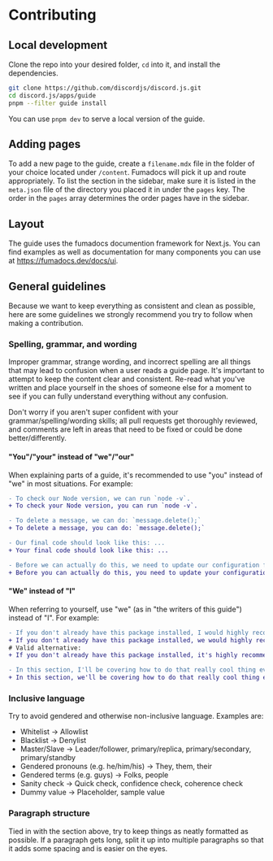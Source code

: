 # Contributing

## Local development

Clone the repo into your desired folder, `cd` into it, and install the dependencies.

```bash
git clone https://github.com/discordjs/discord.js.git
cd discord.js/apps/guide
pnpm --filter guide install
```

You can use `pnpm dev` to serve a local version of the guide.

## Adding pages

To add a new page to the guide, create a `filename.mdx` file in the folder of your choice located under `/content`. Fumadocs will pick it up and route appropriately. To list the section in the sidebar, make sure it is listed in the `meta.json` file of the directory you placed it in under the `pages` key. The order in the `pages` array determines the order pages have in the sidebar.

## Layout

The guide uses the fumadocs documention framework for Next.js. You can find examples as well as documentation for many components you can use at <https://fumadocs.dev/docs/ui>.

## General guidelines

Because we want to keep everything as consistent and clean as possible, here are some guidelines we strongly recommend you try to follow when making a contribution.

### Spelling, grammar, and wording

Improper grammar, strange wording, and incorrect spelling are all things that may lead to confusion when a user reads a guide page. It's important to attempt to keep the content clear and consistent. Re-read what you've written and place yourself in the shoes of someone else for a moment to see if you can fully understand everything without any confusion.

Don't worry if you aren't super confident with your grammar/spelling/wording skills; all pull requests get thoroughly reviewed, and comments are left in areas that need to be fixed or could be done better/differently.

#### "You"/"your" instead of "we"/"our"

When explaining parts of a guide, it's recommended to use "you" instead of "we" in most situations. For example:

```diff
- To check our Node version, we can run `node -v`.
+ To check your Node version, you can run `node -v`.

- To delete a message, we can do: `message.delete();`
+ To delete a message, you can do: `message.delete();`

- Our final code should look like this: ...
+ Your final code should look like this: ...

- Before we can actually do this, we need to update our configuration file.
+ Before you can actually do this, you need to update your configuration file.
```

#### "We" instead of "I"

When referring to yourself, use "we" (as in "the writers of this guide") instead of "I". For example:

```diff
- If you don't already have this package installed, I would highly recommend doing so.
+ If you don't already have this package installed, we would highly recommend doing so.
# Valid alternative:
+ If you don't already have this package installed, it's highly recommended that you do so.

- In this section, I'll be covering how to do that really cool thing everyone's asking about.
+ In this section, we'll be covering how to do that really cool thing everyone's asking about.
```

### Inclusive language

Try to avoid gendered and otherwise non-inclusive language. Examples are:

- Whitelist -> Allowlist
- Blacklist -> Denylist
- Master/Slave -> Leader/follower, primary/replica, primary/secondary, primary/standby
- Gendered pronouns (e.g. he/him/his) -> They, them, their
- Gendered terms (e.g. guys) -> Folks, people
- Sanity check -> Quick check, confidence check, coherence check
- Dummy value -> Placeholder, sample value

### Paragraph structure

Tied in with the section above, try to keep things as neatly formatted as possible. If a paragraph gets long, split it up into multiple paragraphs so that it adds some spacing and is easier on the eyes.
